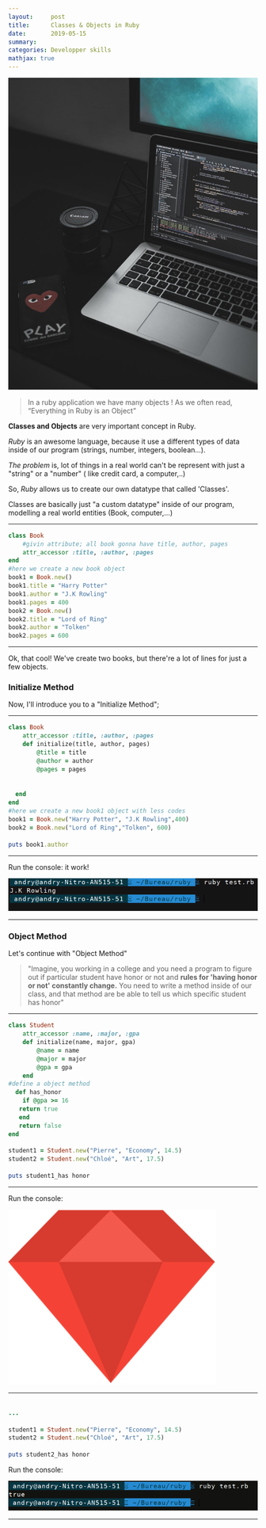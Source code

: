 ```yaml
---
layout:     post
title:      Classes & Objects in Ruby 
date:       2019-05-15
summary:  
categories: Developper skills
mathjax: true
---
```

![classe](/images/classe.jpeg)
>In a ruby application we have many objects ! As we often read, “Everything in Ruby is an Object”

**Classes and Objects** are very important concept in Ruby.

*Ruby* is an awesome language, because it use a different types of data inside of our program (strings, number, integers, boolean...).

*The problem* is, lot of things in a real world can't be represent with just a "string" or a "number" ( like credit card, a computer,..)

So, *Ruby* allows us to create our own datatype that called 'Classes'.

 Classes are basically just "a custom datatype" inside of our program, modelling a real world entities (Book, computer,...)

---

```ruby
class Book 
	#givin attribute; all book gonna have title, author, pages
	attr_accessor :title, :author, :pages
end 
#here we create a new book object 
book1 = Book.new()
book1.title = "Harry Potter"
book1.author = "J.K Rowling"
book1.pages = 400
book2 = Book.new()
book2.title = "Lord of Ring"
book2.author = "Tolken"
book2.pages = 600

```
---
Ok, that cool! We've create two books, but there're a lot of lines for just a few objects. 

### Initialize Method
Now, I'll introduce you to a "Initialize Method"; 

---

```ruby
class Book 
	attr_accessor :title, :author, :pages
	def initialize(title, author, pages)
		@title = title
		@author = author
		@pages = pages

 
  end 
end
#here we create a new book1 object with less codes 
book1 = Book.new("Harry Potter", "J.K Rowling",400)
book2 = Book.new("Lord of Ring","Tolken", 600)

puts book1.author 
```
---

Run the console: it work! 

![result](/images/ruby.png)

---

### Object Method

Let's continue with "Object Method"

>"Imagine, you working in a college and you need a program to figure out if particular student have honor or not and **rules for 'having honor or not' constantly change.**
You need to write a method inside of our class, and that method are be able to tell us which specific student has honor"

---

```ruby
class Student 
	attr_accessor :name, :major, :gpa
	def initialize(name, major, gpa)
		@name = name
		@major = major 
		@gpa = gpa 
	end
#define a object method
  def has_honor
  	if @gpa >= 16
   return true
   end 
   return false
end

student1 = Student.new("Pierre", "Economy", 14.5)
student2 = Student.new("Chloé", "Art", 17.5)

puts student1_has honor

```
---

Run the console:

![result](/images/ruby2.png)

---

```ruby 

...

student1 = Student.new("Pierre", "Economy", 14.5)
student2 = Student.new("Chloé", "Art", 17.5)

puts student2_has honor
```
Run the console:

![result](/images/ruby3*.png)


---